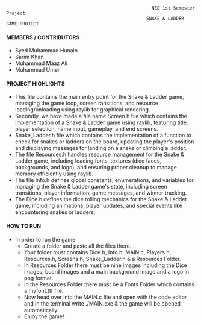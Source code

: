                                                           NED 1st Semester Project
                                                        SNAKE & LADDER GAME PROJECT
                                                    
#### MEMBERS / CONTRIBUTORS
* Syed Muhammad Hunain 
* Sarim Khan
* Muhammad Maaz Ali
* Muhammad Umer

#### PROJECT HIGHLIGHTS
* This file contains the main entry point for the Snake & Ladder game, managing the game loop, screen ransitions, and resource loading/unloading using raylib for       graphical rendering.
* Secondly, we have made a file name Screen.h file which contains the implementation of a Snake & Ladder game using raylib, featuring title, player selection, name     input, gameplay, and end screens.
* Snake_Ladder.h file which contains the implementation of a function to check for snakes or ladders on the board, updating the player's position and displaying        messages for landing on a snake or climbing a ladder.
* The file Resources.h handles resource management for the Snake & Ladder game, including loading fonts, textures (dice faces, backgrounds, and logo), and ensuring     proper cleanup to manage memory efficiently using raylib.
* The file Info.h defines global constants, enumerations, and variables for managing the Snake & Ladder game's state, including screen transitions, player              information, game messages, and winner tracking.
* The Dice.h defines the dice rolling mechanics for the Snake & Ladder game, including animations, player updates, and special events like encountering snakes or       ladders.

#### HOW TO RUN
* In order to run the game
     * Create a folder and paste all the files there.
     * Your folder must contains Dice.h, Info.h, MAIN.c, Players.h, Resources.h, Screens.h, Snake_Ladder.h & a Resources Folder.
     * In Resources Folder there must be nine images including the Dice images, board images and a main background image and a logo in png format.
     * In the Resources Folder there must be a Fonts Folder which contains a myfont.ttf file.
     * Now head over into the MAIN.c file and open with the code editor and in the terminal write ./MAIN.exe & the game will be opened automatically.
     * Enjoy the game!
 
